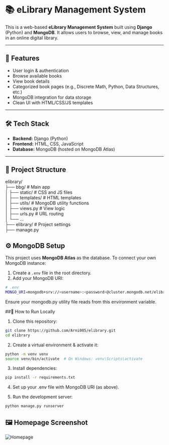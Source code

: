# 📚 eLibrary Management System

This is a web-based **eLibrary Management System** built using **Django** (Python) and **MongoDB**. It allows users to browse, view, and manage books in an online digital library.

---

## 🚀 Features

- User login & authentication
- Browse available books
- View book details
- Categorized book pages (e.g., Discrete Math, Python, Data Structures, etc.)
- MongoDB integration for data storage
- Clean UI with HTML/CSS/JS templates

---

## 🛠️ Tech Stack

- **Backend:** Django (Python)
- **Frontend:** HTML, CSS, JavaScript
- **Database:** MongoDB (hosted on MongoDB Atlas)

---

## 📁 Project Structure
elibrary/
<br>├── bbg/ # Main app
<br>│ ├── static/ # CSS and JS files
<br>│ ├── templates/ # HTML templates
<br>│ ├── utils/ # MongoDB utility functions
<br>│ ├── views.py # View logic
<br>│ ├── urls.py # URL routing
<br>│ └── ...
<br>├── elibrary/ # Project settings
<br>├── manage.py

## ⚙️ MongoDB Setup

This project uses **MongoDB Atlas** as the database. To connect your own MongoDB instance:

1. Create a `.env` file in the root directory.
2. Add your MongoDB URI:

```bash
# .env
MONGO_URI=mongodb+srv://<username>:<password>@cluster.mongodb.net/elibrary
```
Ensure your mongodb.py utility file reads from this environment variable.

##🧪 How to Run Locally

1. Clone this repository:
```bash
git clone https://github.com/Arni005/elibrary.git
cd elibrary
```
2. Create a virtual environment & activate it:
```bash
python -m venv venv
source venv/bin/activate  # On Windows: venv\Scripts\activate
```
3. Install dependencies:
```bash
pip install -r requirements.txt
```
4. Set up your .env file with MongoDB URI (as above).

5. Run the development server:
```bash
python manage.py runserver
```
## 🖼️ Homepage Screenshot

![Homepage](assets/homepage.png)
